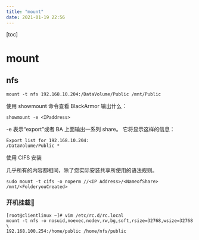 ```yaml
---
title: "mount"
date: 2021-01-19 22:56
---
```

[toc]



# mount



## nfs

```
mount -t nfs 192.168.10.204:/DataVolume/Public /mnt/Public
```



使用 showmount 命令查看 BlackArmor 输出什么：

```
showmount -e <IPaddress>
```

-e 表示“export”或者 BA 上面输出一系列 share。
它将显示这样的信息：

```
Export list for 192.168.10.204:
/DataVolume/Public *
```





使用 CIFS 安装

几乎所有的内容都相同，除了您实际安装共享所使用的语法规则。

```
sudo mount -t cifs -o noperm //<IP Address>/<NameofShare> /mnt/<FolderyouCreated>
```



### 开机挂载

```
[root@clientlinux ~]# vim /etc/rc.d/rc.local
mount -t nfs -o nosuid,noexec,nodev,rw,bg,soft,rsize=32768,wsize=32768 \
192.168.100.254:/home/public /home/nfs/public
```

